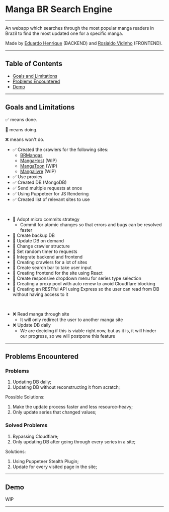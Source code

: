 # Manga BR Search Engine

---

An webapp which searches through the most popular manga readers in Brazil to find the most updated one for a specific manga.

Made by [Eduardo Henrique](https://github.com/ed-henrique) (BACKEND) and [Rosialdo Vidinho](https://github.com/Rosialdo) (FRONTEND).

---

## Table of Contents

- [Goals and Limitations](#goals-and-limitations)
- [Problems Encountered](#problems-encountered)
- [Demo](#demo)

---

## Goals and Limitations

✅ means done.

🚧 means doing.

❌ means won't do.

- ✅ Created the crawlers for the following sites:
  - [BRMangas](https://brmangas.net)
  - [MangaHost](https://mangahosted.com) (WIP)
  - [MangaToon](https://mangatoon.mobi) (WIP)
  - [Mangalivre](https://mangalivre.net) (WIP)
- ✅ Use proxies
- ✅ Created DB (MongoDB)
- ✅ Send multiple requests at once
- ✅ Using Puppeteer for JS Rendering
- ✅ Created list of relevant sites to use

&nbsp;

- 🚧 Adopt micro commits strategy
  - Commit for atomic changes so that errors and bugs can be resolved faster
- 🚧 Create backup DB
- 🚧 Update DB on demand
- 🚧 Change crawler structure
- 🚧 Set random timer to requests
- 🚧 Integrate backend and frontend
- 🚧 Creating crawlers for a lot of sites
- 🚧 Create search bar to take user input
- 🚧 Creating frontend for the site using React
- 🚧 Create responsive dropdown menu for series type selection
- 🚧 Creating a proxy pool with auto renew to avoid Cloudflare blocking
- 🚧 Creating an RESTful API using Express so the user can read from DB without having access to it

&nbsp;

- ❌ Read manga through site
  - It will only redirect the user to another manga site
- ❌ Update DB daily
  - We are deciding if this is viable right now, but as it is, it will hinder our progress, so we will postpone this feature

---

## Problems Encountered

### Problems

1. Updating DB daily;
2. Updating DB without reconstructing it from scratch;

Possible Solutions:

1. Make the update process faster and less resource-heavy;
2. Only update series that changed values;

### Solved Problems

1. Bypassing Cloudflare;
2. Only updating DB after going through every series in a site;

Solutions:

1. Using Puppeteer Stealth Plugin;
2. Update for every visited page in the site;

---

## Demo

WIP

---
